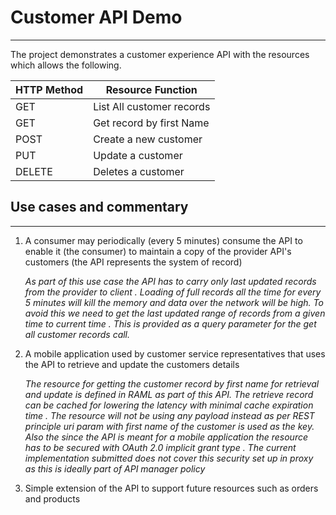 # Customer API Demo
- - - -

The project demonstrates a customer experience API with the resources which allows the following.

HTTP Method   | Resource Function
------------- | -------------
GET           | List All customer records
GET           | Get record by first Name
POST          | Create a new customer
PUT			  |	Update a customer
DELETE		  | Deletes a customer

## Use cases and commentary
- - - -

1. A consumer may periodically (every 5 minutes) consume the API to enable it (the consumer) to maintain a copy of the provider API's customers (the API represents the system of record)
   
   *As part of this use case the API has to carry only last updated records from the provider to client . Loading of full records all the time for
    every 5 minutes will kill the memory and data over the network will be high. 
	To avoid this we need to get the last updated range of records from a given time to current time . This is provided as a query parameter for the get all customer records call.*
	
2. A mobile application used by customer service representatives that uses the API to retrieve and update the customers details
   
   *The resource for getting the customer record by first name for retrieval and update is defined in RAML as part of this API. The retrieve record can be cached for lowering the latency 
    with minimal cache expiration time . The resource will not be using any payload instead as per REST principle uri param with first name of the customer is used as the key.
    Also the since the API is meant for a mobile application the resource has to be secured with OAuth 2.0 implicit grant type . The current implementation submitted does not cover this security set up in proxy as this is ideally part of API manager policy*
	
3. Simple extension of the API to support future resources such as orders and products
